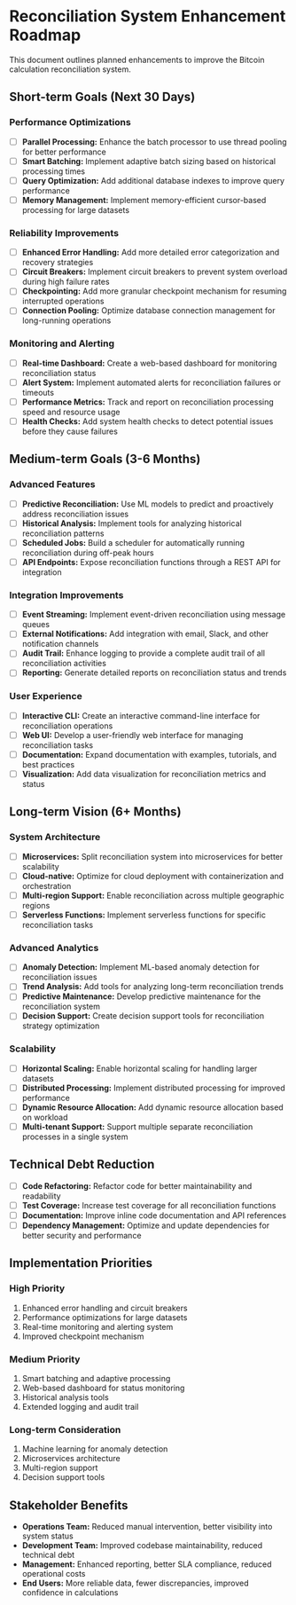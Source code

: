 # Reconciliation System Enhancement Roadmap

This document outlines planned enhancements to improve the Bitcoin calculation reconciliation system.

## Short-term Goals (Next 30 Days)

### Performance Optimizations
- [ ] **Parallel Processing:** Enhance the batch processor to use thread pooling for better performance
- [ ] **Smart Batching:** Implement adaptive batch sizing based on historical processing times
- [ ] **Query Optimization:** Add additional database indexes to improve query performance
- [ ] **Memory Management:** Implement memory-efficient cursor-based processing for large datasets

### Reliability Improvements
- [ ] **Enhanced Error Handling:** Add more detailed error categorization and recovery strategies
- [ ] **Circuit Breakers:** Implement circuit breakers to prevent system overload during high failure rates
- [ ] **Checkpointing:** Add more granular checkpoint mechanism for resuming interrupted operations
- [ ] **Connection Pooling:** Optimize database connection management for long-running operations

### Monitoring and Alerting
- [ ] **Real-time Dashboard:** Create a web-based dashboard for monitoring reconciliation status
- [ ] **Alert System:** Implement automated alerts for reconciliation failures or timeouts
- [ ] **Performance Metrics:** Track and report on reconciliation processing speed and resource usage
- [ ] **Health Checks:** Add system health checks to detect potential issues before they cause failures

## Medium-term Goals (3-6 Months)

### Advanced Features
- [ ] **Predictive Reconciliation:** Use ML models to predict and proactively address reconciliation issues
- [ ] **Historical Analysis:** Implement tools for analyzing historical reconciliation patterns
- [ ] **Scheduled Jobs:** Build a scheduler for automatically running reconciliation during off-peak hours
- [ ] **API Endpoints:** Expose reconciliation functions through a REST API for integration

### Integration Improvements
- [ ] **Event Streaming:** Implement event-driven reconciliation using message queues
- [ ] **External Notifications:** Add integration with email, Slack, and other notification channels
- [ ] **Audit Trail:** Enhance logging to provide a complete audit trail of all reconciliation activities
- [ ] **Reporting:** Generate detailed reports on reconciliation status and trends

### User Experience
- [ ] **Interactive CLI:** Create an interactive command-line interface for reconciliation operations
- [ ] **Web UI:** Develop a user-friendly web interface for managing reconciliation tasks
- [ ] **Documentation:** Expand documentation with examples, tutorials, and best practices
- [ ] **Visualization:** Add data visualization for reconciliation metrics and status

## Long-term Vision (6+ Months)

### System Architecture
- [ ] **Microservices:** Split reconciliation system into microservices for better scalability
- [ ] **Cloud-native:** Optimize for cloud deployment with containerization and orchestration
- [ ] **Multi-region Support:** Enable reconciliation across multiple geographic regions
- [ ] **Serverless Functions:** Implement serverless functions for specific reconciliation tasks

### Advanced Analytics
- [ ] **Anomaly Detection:** Implement ML-based anomaly detection for reconciliation issues
- [ ] **Trend Analysis:** Add tools for analyzing long-term reconciliation trends
- [ ] **Predictive Maintenance:** Develop predictive maintenance for the reconciliation system
- [ ] **Decision Support:** Create decision support tools for reconciliation strategy optimization

### Scalability
- [ ] **Horizontal Scaling:** Enable horizontal scaling for handling larger datasets
- [ ] **Distributed Processing:** Implement distributed processing for improved performance
- [ ] **Dynamic Resource Allocation:** Add dynamic resource allocation based on workload
- [ ] **Multi-tenant Support:** Support multiple separate reconciliation processes in a single system

## Technical Debt Reduction
- [ ] **Code Refactoring:** Refactor code for better maintainability and readability
- [ ] **Test Coverage:** Increase test coverage for all reconciliation functions
- [ ] **Documentation:** Improve inline code documentation and API references
- [ ] **Dependency Management:** Optimize and update dependencies for better security and performance

## Implementation Priorities

### High Priority
1. Enhanced error handling and circuit breakers
2. Performance optimizations for large datasets
3. Real-time monitoring and alerting system
4. Improved checkpoint mechanism

### Medium Priority
1. Smart batching and adaptive processing
2. Web-based dashboard for status monitoring
3. Historical analysis tools
4. Extended logging and audit trail

### Long-term Consideration
1. Machine learning for anomaly detection
2. Microservices architecture
3. Multi-region support
4. Decision support tools

## Stakeholder Benefits

- **Operations Team:** Reduced manual intervention, better visibility into system status
- **Development Team:** Improved codebase maintainability, reduced technical debt
- **Management:** Enhanced reporting, better SLA compliance, reduced operational costs
- **End Users:** More reliable data, fewer discrepancies, improved confidence in calculations